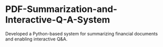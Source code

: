 # PDF-Summarization-and-Interactive-Q-A-System
Developed a Python-based system for summarizing financial documents and enabling interactive Q&amp;A.
